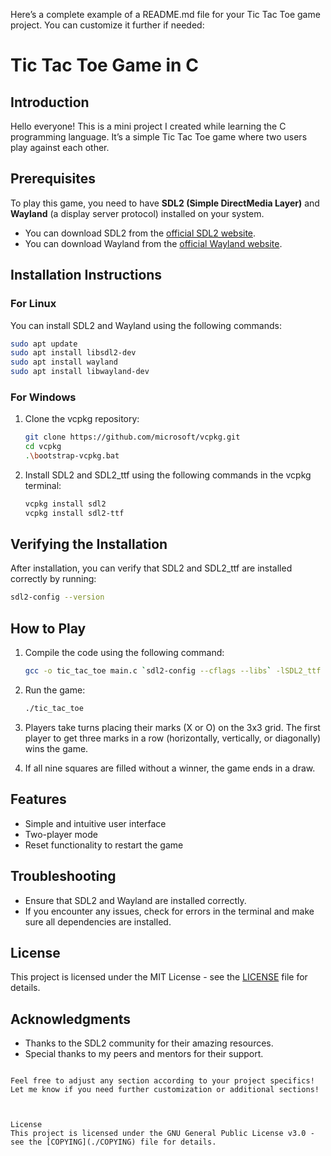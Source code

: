 

Here’s a complete example of a README.md file for your Tic Tac Toe game project. You can customize it further if needed:


# Tic Tac Toe Game in C

## Introduction

Hello everyone! This is a mini project I created while learning the C programming language. It’s a simple Tic Tac Toe game where two users play against each other.

## Prerequisites

To play this game, you need to have **SDL2 (Simple DirectMedia Layer)** and **Wayland** (a display server protocol) installed on your system.

- You can download SDL2 from the [official SDL2 website](https://www.libsdl.org/).
- You can download Wayland from the [official Wayland website](https://wayland.freedesktop.org/).

## Installation Instructions

### For Linux

You can install SDL2 and Wayland using the following commands:

```bash
sudo apt update
sudo apt install libsdl2-dev
sudo apt install wayland
sudo apt install libwayland-dev
```

### For Windows

1. Clone the vcpkg repository:

   ```bash
   git clone https://github.com/microsoft/vcpkg.git
   cd vcpkg
   .\bootstrap-vcpkg.bat
   ```

2. Install SDL2 and SDL2_ttf using the following commands in the vcpkg terminal:

   ```bash
   vcpkg install sdl2
   vcpkg install sdl2-ttf
   ```

## Verifying the Installation

After installation, you can verify that SDL2 and SDL2_ttf are installed correctly by running:

```bash
sdl2-config --version
```

## How to Play

1. Compile the code using the following command:
   ```bash
   gcc -o tic_tac_toe main.c `sdl2-config --cflags --libs` -lSDL2_ttf
   ```

2. Run the game:
   ```bash
   ./tic_tac_toe
   ```

3. Players take turns placing their marks (X or O) on the 3x3 grid. The first player to get three marks in a row (horizontally, vertically, or diagonally) wins the game.

4. If all nine squares are filled without a winner, the game ends in a draw.

## Features

- Simple and intuitive user interface
- Two-player mode
- Reset functionality to restart the game

## Troubleshooting

- Ensure that SDL2 and Wayland are installed correctly.
- If you encounter any issues, check for errors in the terminal and make sure all dependencies are installed.

## License

This project is licensed under the MIT License - see the [LICENSE](LICENSE) file for details.

## Acknowledgments

- Thanks to the SDL2 community for their amazing resources.
- Special thanks to my peers and mentors for their support.

```

Feel free to adjust any section according to your project specifics! Let me know if you need further customization or additional sections!
  


License
This project is licensed under the GNU General Public License v3.0 - see the [COPYING](./COPYING) file for details.
  
